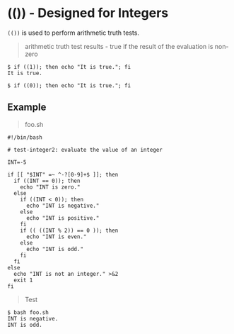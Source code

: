 # (()) - Designed for Integers

`(())` is used to perform arithmetic truth tests.

> arithmetic truth test results - true if the result of the evaluation is non-zero

```
$ if ((1)); then echo "It is true."; fi
It is true.

$ if ((0)); then echo "It is true."; fi
```

## Example

> foo.sh

```
#!/bin/bash

# test-integer2: evaluate the value of an integer

INT=-5

if [[ "$INT" =~ ^-?[0-9]+$ ]]; then
  if ((INT == 0)); then
    echo "INT is zero."
  else
    if ((INT < 0)); then
      echo "INT is negative."
    else
      echo "INT is positive."
    fi
    if (( ((INT % 2)) == 0 )); then
      echo "INT is even."
    else
      echo "INT is odd."
    fi
  fi
else
  echo "INT is not an integer." >&2
  exit 1
fi
```

> Test

```
$ bash foo.sh
INT is negative.
INT is odd.
```
